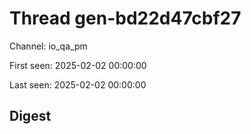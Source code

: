 # Thread gen-bd22d47cbf27
Channel: io_qa_pm

First seen: 2025-02-02 00:00:00

Last seen: 2025-02-02 00:00:00

## Digest


